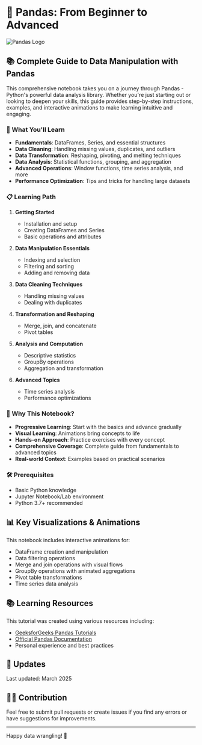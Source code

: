 #  🐼 Pandas: From Beginner to Advanced

![Pandas Logo](https://pandas.pydata.org/static/img/pandas_white.svg) 

## 📚 Complete Guide to Data Manipulation with Pandas

This comprehensive notebook takes you on a journey through Pandas - Python's powerful data analysis library. Whether you're just starting out or looking to deepen your skills, this guide provides step-by-step instructions, examples, and interactive animations to make learning intuitive and engaging.

### 🎯 What You'll Learn

- **Fundamentals**: DataFrames, Series, and essential structures
- **Data Cleaning**: Handling missing values, duplicates, and outliers
- **Data Transformation**: Reshaping, pivoting, and melting techniques
- **Data Analysis**: Statistical functions, grouping, and aggregation
- **Advanced Operations**: Window functions, time series analysis, and more
- **Performance Optimization**: Tips and tricks for handling large datasets

### 📋 Learning Path

1. **Getting Started**
   - Installation and setup
   - Creating DataFrames and Series
   - Basic operations and attributes

2. **Data Manipulation Essentials**
   - Indexing and selection
   - Filtering and sorting
   - Adding and removing data

3. **Data Cleaning Techniques**
   - Handling missing values
   - Dealing with duplicates

4. **Transformation and Reshaping**
   - Merge, join, and concatenate
   - Pivot tables 

5. **Analysis and Computation**
   - Descriptive statistics
   - GroupBy operations
   - Aggregation and transformation

6. **Advanced Topics**
   - Time series analysis
   - Performance optimizations



### 🌟 Why This Notebook?

- **Progressive Learning**: Start with the basics and advance gradually
- **Visual Learning**: Animations bring concepts to life
- **Hands-on Approach**: Practice exercises with every concept
- **Comprehensive Coverage**: Complete guide from fundamentals to advanced topics
- **Real-world Context**: Examples based on practical scenarios

### 🛠️ Prerequisites

- Basic Python knowledge
- Jupyter Notebook/Lab environment
- Python 3.7+ recommended

## 📊 Key Visualizations & Animations

This notebook includes interactive animations for:
- DataFrame creation and manipulation
- Data filtering operations
- Merge and join operations with visual flows
- GroupBy operations with animated aggregations
- Pivot table transformations
- Time series data analysis

## 📚 Learning Resources

This tutorial was created using various resources including:

- [GeeksforGeeks Pandas Tutorials](https://www.geeksforgeeks.org/pandas-tutorial/)
- [Official Pandas Documentation](https://pandas.pydata.org/docs/)
- Personal experience and best practices

## 🔄 Updates

Last updated: March 2025

## 👨‍💻 Contribution

Feel free to submit pull requests or create issues if you find any errors or have suggestions for improvements.

---

Happy data wrangling! 🐼

